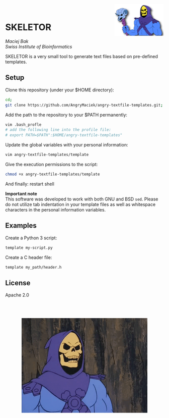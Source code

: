<img align="right" height="100" src="img/icon.png" alt="skeletor">
<br>

# SKELETOR

*Maciej Bak  
Swiss Institute of Bioinformatics*

SKELETOR is a very small tool to generate text files based on pre-defined templates.

## Setup

Clone this repository (under your $HOME directory):
```bash
cd;
git clone https://github.com/AngryMaciek/angry-textfile-templates.git;
```

Add the path to the repository to your $PATH permanently:
```bash
vim .bash_profle
# add the following line into the profile file:
# export PATH=$PATH":$HOME/angry-textfile-templates"
```
Update the global variables with your personal information:
```bash
vim angry-textfile-templates/template
```

Give the execution permissions to the script:
```bash
chmod +x angry-textfile-templates/template
```

And finally: restart shell


**Important note**  
This software was developed to work with both GNU and BSD `sed`.
Please do not utilize tab indentation in your template files as
well as whitespace characters
in the personal information variables.

## Examples

Create a Python 3 script:
```bash
template my-script.py
```

Create a C header file:
```bash
template my_path/header.h
```

## License

Apache 2.0

<p align="center">
  <br>
  <br>
  <br>
  <img src="img/exit.gif" alt="skeletor">
</p>

